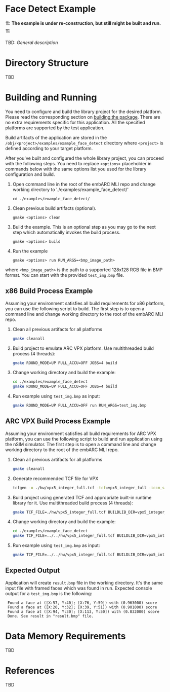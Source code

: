 Face Detect Example
==============================================
:building_construction: **The example is under re-construction, but still might be built and run.** :building_construction:

TBD: *General description*

# Directory Structure

TBD

# Building and Running

You need to configure and build the library project for the desired platform. 
Please read the corresponding section on [building the package](/README.md#building-the-package). 
There are no extra requirements specific for this application. All the specified platforms are supported by the test application.  

Build artifacts of the application are stored in the `/obj/<project>/examples/example_face_detect` directory where `<project>` is defined according to your target platform.  

After you've built and configured the whole library project, you can proceed with the following steps. 
You need to replace `<options>` placeholder in commands below with the same options list you used for the library configuration and build. 

1. Open command line in the root of the embARC MLI repo and change working directory to './examples/example_face_detect/'

       cd ./examples/example_face_detect/

2. Clean previous build artifacts (optional).

       gmake <options> clean

3. Build the example. This is an optional step as you may go to the next step which automatically invokes the build process. 

       gmake <options> build

4. Run the example

       gmake <options> run RUN_ARGS=<bmp_image_path>

where ``<bmp_image_path>`` is the path to a supported 128x128 RGB file in BMP format. You can start with the provided ``test_img.bmp`` file.

##  x86 Build Process Example

Assuming your environment satisfies all build requirements for x86 platform, you can use the following script to build. 
The first step is to open a command line and change working directory to the root of the embARC MLI repo.

1. Clean all previous artifacts for all platforms
    ```bash
    gmake cleanall 
    ```

2. Build project to emulate ARC VPX platform. Use multithreaded build process (4 threads):
    ```bash
    gmake ROUND_MODE=UP FULL_ACCU=OFF JOBS=4 build  
    ```

3. Change working directory  and build the example:
    ```bash
    cd ./examples/example_face_detect
    gmake ROUND_MODE=UP FULL_ACCU=OFF JOBS=4 build
    ```

4. Run example using ``test_img.bmp`` as input:
    ```bash
    gmake ROUND_MODE=UP FULL_ACCU=OFF run RUN_ARGS=test_img.bmp
    ```

##  ARC VPX Build Process Example

Assuming your environment satisfies all build requirements for ARC VPX platform, you can use the following script to build and run application using the nSIM simulator.
The first step is to open a command line and change working directory to the root of the embARC MLI repo.

1. Clean all previous artifacts for all platforms
    ```bash
    gmake cleanall 
    ```

2. Generate recommended  TCF file for VPX
    ```bash
    tcfgen -o ./hw/vpx5_integer_full.tcf -tcf=vpx5_integer_full -iccm_size=0x80000 -dccm_size=0x40000
    ```

3. Build project using generated TCF and appropriate built-in runtime library for it. Use multithreaded build process (4 threads):
    ```bash
    gmake TCF_FILE=./hw/vpx5_integer_full.tcf BUILDLIB_DIR=vpx5_integer_full JOBS=4 build
    ```

4. Change working directory  and build the example:
    ```bash
    cd ./examples/example_face_detect
    gmake TCF_FILE=../../hw/vpx5_integer_full.tcf BUILDLIB_DIR=vpx5_integer_full build
    ```

5. Run example using ``test_img.bmp`` as input:
    ```bash
    gmake TCF_FILE=../../hw/vpx5_integer_full.tcf BUILDLIB_DIR=vpx5_integer_full RUN_ARGS=test_img.bmp run
    ```

## Expected Output

Application will create `result.bmp` file in the working directory. It's the same input file with framed faces which was found in run. Expected console output for a ``test_img.bmp`` is the following: 

     Found a face at ([X:57, Y:40]; [X:76, Y:59]) with (0.963000) score
     Found a face at ([X:20, Y:32]; [X:39, Y:51]) with (0.901000) score
     Found a face at ([X:94, Y:30]; [X:113, Y:50]) with (0.832000) score
     Done. See result in "result.bmp" file.

# Data Memory Requirements

TBD

# References

TBD

<!--
Example shows very basic implementation of the classic object detection via sliding window paradigm.
Small binary NN classifier for 36x36 grayscale images outputs positive decision for the images of face, and negative decision on other images. To process bigger image pyramid scaling and sliding is organized. 
Such approach still useful for deeply embedded applications as a compact and efficient way of triggering a bigger job. Activation function and the Layer 2 are quite unspecific kind of layers and was implemented in the research activity. 
MLI provides useful data manipulation and helper operations for implementation of such layers.



Quick Start
--------------

Example supports building with [MetaWare Development tools](https://www.synopsys.com/dw/ipdir.php?ds=sw_metaware) and [ARC GNU toolchain](https://www.synopsys.com/dw/ipdir.php?ds=sw_jtag_gnu) and running with MetaWare Debuger on [nSim simulator](https://www.synopsys.com/dw/ipdir.php?ds=sim_nSIM).

### Build with MetaWare Development tools

    Build requirements:
        - MetaWare Development tools version 2018.12 or higher
        - gmake

Here we will consider building for [/hw/em9d.tcf](/hw/em9d.tcf) template. This template is a default template for this example. Other templated can be also used. 

0. embARC MLI Library must be built for required hardware configuration first. See [embARC MLI Library building and quick start](/README.md#building-and-quick-start).

1. Open command line and change working directory to `./examples/example_face_detect`

2. Clean previous build artifacts (optional)

       gmake clean

3. Build example 

       gmake TCF_FILE=../../hw/em9d.tcf 

### Run example with MetaWare Debuger on nSim simulator.

Example application requires path to a BMP file of 80x60 resolution and 24 bit depth (RGB) as an input parameter.

       gmake run TCF_FILE=../../hw/em9d.tcf RUN_ARGS=grace_hopper.bmp

Application will create `result.bmp` file in the working directory. It's a 'grayed' version of input file with framed faces which was found in run. Expected console output is next: 

    Detection step #0
     Found a face at ([X:22, Y:17]; [X:58, Y:53])
    Detection step #1
    Detection step #2
    Detection step #3
    Detection step #4
     Found a face at ([X:13, Y:11]; [X:55, Y:53])
    Detection step #5
    Detection step #6
    Detection step #7
    Detection step #8


### Build with ARC GNU toolchain

Here we will consider building with ARC GNU toolchain. As a platform for the assembly, we use the [IoT Devkit](https://foss-for-synopsys-dwc-arc-processors.github.io/embarc_osp/doc/build/html/board/iotdk.html) from [the embARC Open Software Platform (OSP)](https://foss-for-synopsys-dwc-arc-processors.github.io/embarc_osp/doc/build/html/introduction/introduction.html#)

    Build requirements:
        - ARC GNU toolchain version 2018.09 or higher
        - embARC MLI Library prebuilt with MetaWare Development tools for IoT Devkit hardware configuration
        - gmake

0. Prebuilt embARC MLI Library  must be copyied into the `./examples/prebuilt` folder.

1. Open command line and change working directory to `./examples/example_face_detect`

2. Clean previous build artifacts (optional)

        gmake TOOLCHAIN=gnu clean

3. Build example

        gmake TOOLCHAIN=gnu

   Notes: IoT Devkit hardware configuration is specifed in Makefile. Additionally used memory.x linkscript file for GNU linker. 

### Run example with MetaWare Debuger on nSim simulator.

    Run requirements:
    - MetaWare Development tools version 2018.12 or higher
    - arcem9d.tcf file with hardware configuration of IoT Devkit for setup nSim.

0. Copy the [arcem9d.tcf](https://github.com/foss-for-synopsys-dwc-arc-processors/embarc_osp/blob/master/board/iotdk/configs/10/tcf/arcem9d.tcf) file into example folder.

1. Run example 

        gmake run TOOLCHAIN=gnu TCF_FILE=arcem9d.tcf

    Notes: Example built by ARC GNU tools is run using mdb_com_gnu script file. Modify this file to customize the example input argument (path to the image).

### Run example without MetaWare Development tools

See documentation on [IoT Devkit](https://foss-for-synopsys-dwc-arc-processors.github.io/embarc_osp/doc/build/html/board/iotdk.html) on how to run executable built with [ARC GNU](https://foss-for-synopsys-dwc-arc-processors.github.io/toolchain/index.html) and [ARC open source development tools](https://foss-for-synopsys-dwc-arc-processors.github.io/embarc_osp/doc/build/html/index.html) on IoT Devkit.

Example Structure
--------------------
Structure of example application may be divided logically on three parts:

* **Application.** Implements resources allocation, reading and writing BMP files and invoking face search by pre-defined sliding scheme:
   * bmp_file_io.c
   * bmp_file_io.h
   * main.c
* **Sliding window and rescaling code.** Various helper functions to scale input image and slide trigger classifiyer over it.
   * sliding_scan.c
   * sliding_scan.h
* **Inference Module.** Uses embARC MLI Library to process input according to pre-defined graph. All model related constants are pre-defined and model coefficients is declared in the separate compile unit 
   * face_trigger_constants.h
   * face_trigger_model.c
   * face_trigger_model.h
   

Example structure contains test image of [Grace Hopper](https://en.wikipedia.org/wiki/Grace_Hopper).

Example structure also contains auxiliary files for development tools:
 * arcem9d.lcf - linkscript file for MetaWare linker.
 * memory.x    - linkscript file for GNU linker.
 * mdb_com_gnu - command script file for MetaWare Debugger.


Data Memory Requirements
----------------------------

Example uses statically allocated memory for model weights and intermediate results (activations) and structures. For images on the application level (outside of the model) 
example allocates memory dynamically befor processing.

|                      Data                         |         Size          |
| :-----------------------------------------------: | :-------------------: |
| Weights (*.mli_model* section)                    |  3056 bytes           |
| Activations (*.Xdata* and *.Ydata* sections)      |  5664 bytes           |
| Structures (*.mli_data* section)                  |  480 bytes            |
| Images (part of heap)                             |  14400 bytes          |

Application code size depends on target hardware configuration and compilation flags. MLI Library code is wrapped into mli_lib section.

References
----------------------------
> P. Viola and M. Jones. Rapid object detection using a boosted cascade of simple features. In CVPR, 2001

> R. Vaillant, C. Monrocq, and Y. LeCun. Original approach for the localisation of objects in images. IEE Proc. on Vision, Image, and Signal Processing, 1994.

-->
